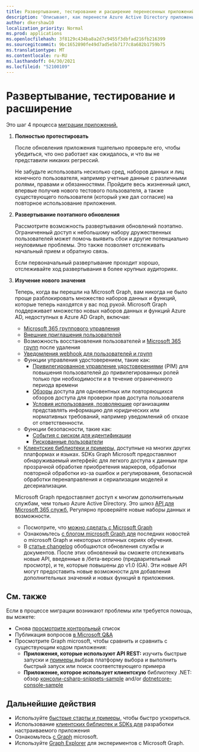 ```yaml
---
title: Развертывание, тестирование и расширение перенесенных приложений
description: 'Описывает, как перенести Azure Active Directory приложения (Azure AD) для использования API Microsoft Graph (REST); в этом рассмотрен шаг 3: развертывание, тестирование и расширение.'
author: dkershaw10
localization_priority: Normal
ms.prod: applications
ms.openlocfilehash: 3f8129c434ba8a2d7c9455f3dbfad216fb216399
ms.sourcegitcommit: 9bc1652890fe49d7ad5e5b7177c8a682b1759b75
ms.translationtype: MT
ms.contentlocale: ru-RU
ms.lasthandoff: 04/30/2021
ms.locfileid: "52100109"
---
```

# <a name="deploy-test-and-extend"></a>Развертывание, тестирование и расширение

Это шаг 4 процесса [миграции приложений.](migrate-azure-ad-graph-planning-checklist.md)

1.  **Полностью протестировать**

    После обновления приложения тщательно проверьте его, чтобы убедиться, что оно работает как ожидалось, и что вы не представили никаких регрессий.  

    Не забудьте использовать несколько сред, наборов данных и лиц конечного пользователя, например учетные данные с различными ролями, правами и обязанностями. Пройдите весь жизненный цикл, впервые получив нового тестового пользователя, а также существующего пользователя (который уже дал согласие) на повторное использование приложения.

2.  **Развертывание поэтапного обновления**

    Рассмотрите возможность развертывания обновлений поэтапно.  Ограниченный доступ к небольшому набору дружественных пользователей может помочь выявить сбои и другие потенциально неуловимые проблемы.  Это также позволяет отслеживать начальный прием и обратную связь.

    Если первоначальный развертывание проходит хорошо, отслеживайте ход развертывания в более крупных аудиториях.

3.  **Изучение нового значения**

    Теперь, когда вы перешли на Microsoft Graph, вам никогда не было проще разблокировать множество наборов данных и функций, которые теперь находятся у вас под рукой. 
    Microsoft Graph поддерживает множество новых наборов данных и функций Azure AD, недоступных в Azure AD Graph, включая: 

    - [Microsoft 365 группового управления](./office365-groups-concept-overview.md)
    - [Внешние приглашения пользователей](/graph/api/resources/invitation)
    - Возможность восстановления пользователей и [Microsoft 365 групп](/graph/api/resources/directory) после удаления
    - [Уведомления webhook для пользователей и групп](./webhooks.md?toc=.%252fref%252ftoc.json)
    - Функции управления удостоверением, такие как:
      - [Привилегированное управление удостоверениями](/graph/api/resources/privilegedidentitymanagement-root?view=graph-rest-beta&preserve-view=true) (PIM) для повышения пользователей до привилегированных ролей только при необходимости и в течение ограниченного периода времени
      - [Обзоры](/graph/api/resources/accessreviewsv2-root?view=graph-rest-beta&preserve-view=true) доступа для одновентных или повторяющихся обзоров доступа для проверки прав доступа пользователя
      - [Условия использования, позволяющие](/graph/api/resources/agreement) организациям представлять информацию для юридических или нормативных требований, например уведомлений об отказе от ответственности.
    - Функции безопасности, такие как:
      - [События с риском для идентификации](/graph/api/resources/riskdetection)
      - [Рискованные пользователи](/graph/api/resources/riskyuser)
    - [Клиентские библиотеки и примеры,](/graph/sdks/sdks-overview) доступные на многих других платформах и языках. SDKs Graph Microsoft предоставляют обнаруживаемый интерфейс для легкого доступа к данным при прозрачной обработке приобретения маркеров, обработки повторной обработки из-за ошибок и регулирования, безопасной обработки перенаправления и сериализации моделей и десериализации.

    Microsoft Graph предоставляет доступ к многим дополнительным службам, чем только Azure Active Directory. Это шлюз [API для Microsoft 365 служб.](./index.yml)
    Регулярно проверяйте новые наборы данных и возможности.  

    - Посмотрите, что [можно сделать с Microsoft Graph](https://developer.microsoft.com/graph/examples)
    - Ознакомьтесь [с блогом microsoft Graph для](https://developer.microsoft.com/graph/blogs) последних новостей о microsoft Graph и некоторых отличных сериях обучения.
    - В [статье changelog](/graph/changelog) обобщаются обновления службы и документов. После этих обновлений вы сможете отслеживать новые API, введенные в /бета-версию (предварительный просмотр), и те, которые повышены до v1.0 (GA).  Эти новые API могут предоставить новые возможности для добавления дополнительных значений и новых функций в приложения.  

## <a name="see-also"></a>См. также

Если в процессе миграции возникают проблемы или требуется помощь, вы можете:

- Снова [просмотрите контрольный](migrate-azure-ad-graph-planning-checklist.md) список
- Публикация вопросов [в Microsoft Q&A](/answers/topics/microsoft-graph-applications.html) 
- Просмотрите Graph microsoft, чтобы сравнить и сравнить с существующим кодом приложения:
  - **Приложения, которые используют API REST:** изучить быстрые запуски и [примеры,](https://developer.microsoft.com/graph/get-started)выбрав платформу выбора и выполнить быстрый запуск или поиск соответствующего примера
  - **Приложение, которое использует клиентскую** библиотеку .NET: обзор [консоли-csharp-snippets-sample](https://github.com/microsoftgraph/console-csharp-snippets-sample) and/or [dotnetcore-console-sample](https://github.com/microsoftgraph/dotnetcore-console-sample)

## <a name="next-steps"></a>Дальнейшие действия

- Используйте [быстрые старты и примеры,](https://developer.microsoft.com/graph/get-started) чтобы быстро ускориться.
- Использование [клиентских библиотек и SDKs для](/graph/sdks/sdks-overview) разработки настраиваемого приложения 
- Ознакомьтесь [с Graph](./overview.md) microsoft.
- Используйте [Graph Explorer](https://aka.ms/ge) для экспериментов с Microsoft Graph.